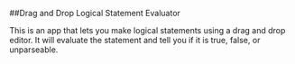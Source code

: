 ##Drag and Drop Logical Statement Evaluator

This is an app that lets you make logical statements using a drag and drop editor. It will evaluate the statement and tell you if it is true, false, or unparseable.
